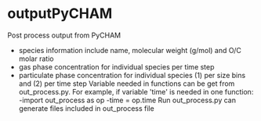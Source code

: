 # outputPyCHAM
 Post process output from PyCHAM
 - species information include name, molecular weight (g/mol) and O/C molar ratio
 - gas phase concentration for individual species per time step
 - particulate phase concentration for individual species (1) per size bins and (2) per time step
 Variable needed in functions can be get from out_process.py. For example, if variable 'time' is needed in one function:
 -import out_process as op
 -time = op.time
 Run out_process.py can generate files included in out_process file
